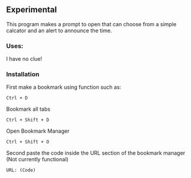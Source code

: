 ## Experimental
This program makes a prompt to open that can choose from a simple calcator and an alert to announce the time.
### Uses:
I have no clue!
### Installation
First make a bookmark using function such as:
```
Ctrl + D
```
Bookmark all tabs
```
Ctrl + Shift + D
```
Open Bookmark Manager
```
Ctrl + Shift + O
```
Second paste the code inside the URL section of the bookmark manager (Not currently functional)
```
URL: (Code)
```
